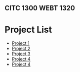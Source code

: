 ## CITC 1300 WEBT 1320

<h1>Project List</h1>

<ul>
   <li><a href="project1/index.html" target="_blank">Project 1</a></li>
   <li><a href="project2/index.html" target="_blank">Project 2</a></li>
   <li><a href="project3/index.html" target="_blank">Project 3</a></li>
   <li><a href="project4/index.html" target="_blank">Project 4</a></li>
   <li><a href="project5/index.html" target="_blank">Project 4</a></li>
<ul>

